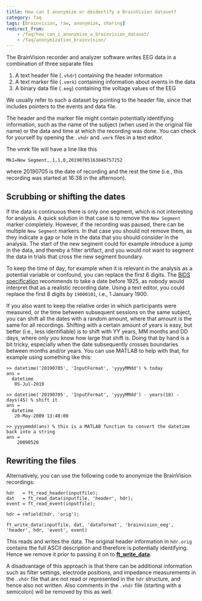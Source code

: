 ```yaml
---
title: How can I anonymize or deidentify a BrainVision dataset?
category: faq
tags: [brainvision, raw, anonymize, sharing]
redirect_from:
    - /faq/how_can_i_anonymize_a_brainvision_dataset/
    - /faq/anonymization_brainvision/
---
```


The BrainVision recorder and analyzer software writes EEG data in a combination of three separate files

1. A text header file (`.vhdr`) containing the header information
2. A text marker file (`.vmrk`) containing information about events in the data
3. A binary data file (`.eeg`) containing the voltage values of the EEG

We usually refer to such a dataset by pointing to the header file, since that includes pointers to the events and data file.

The header and the marker file might contain potentially identifying information, such as the name of the subject (when used in the original file name) or the data and time at which the recording was done. You can check for yourself by opening the `.vhdr` and .`vmrk` files in a text editor.

The vmrk file will have a line like this

    Mk1=New Segment,,1,1,0,20190705163846757252 

where 20190705 is the date of recording and the rest the time (i.e., this recording was started at 16:38 in the afternoon). 

## Scrubbing or shifting the dates

If the data is continuous there is only one segment, which is not interesting for analysis. A quick solution in that case is to remove the `New Segment` marker completely. However, if the recording was paused, there can be multiple `New Segment` markers. In that case you should not remove them, as they indicate a gap or hole in the data that you should consider in the analysis. The start of the new segment could for example introduce a jump in the data, and thereby a filter artifact, and you would not want to segment the data in trials that cross the new segment boundary.

To keep the time of day, for example when it is relevant in the analysis as a potential variable or confound, you can replace the first 6 digits. The [BIDS specification](https://bids-specification.readthedocs.io/en/stable/02-common-principles.html#units) recommends to take a date before  1925, as nobody would interpret that as a realistic recording date. Using a text editor, you could replace the first 8 digits by `19000101`, i.e., 1 January 1900.

If you also want to keep the relative order in which participants were measured, or the time between subsequent sessions on the same subject, you can shift all the dates with a random amount, where that amount is the same for all recordings. Shifting with a certain amount of years is easy, but better (i.e., less identifiable) is to shift with YY years, MM months and DD days, where only _you_ know how large that shift is. Doing that by hand is a bit tricky, especially when the date subsequently crosses boundaries between months and/or years. You can use MATLAB to help with that, for example using something like this: 

    >> datetime('20190705', 'InputFormat', 'yyyyMMdd') % today
    ans = 
      datetime
       05-Jul-2019

    >> datetime('20190705', 'InputFormat', 'yyyyMMdd') - years(10) - days(45) % shift it
    ans = 
      datetime
       20-May-2009 13:48:00

    >> yyyymmdd(ans) % this is a MATLAB function to convert the datetime back into a string
    ans =
        20090520
    

## Rewriting the files

Alternatively, you can use the following code to anonymize the BrainVision recordings:

    hdr   = ft_read_header(inputfile);
    dat   = ft_read_data(inputfile, 'header', hdr);
    event = ft_read_event(inputfile);

    hdr = rmfield(hdr, 'orig');

    ft_write_data(inputfile, dat, 'dataformat', 'brainvision_eeg', 'header', hdr, 'event', event)

This reads and writes the data. The original header information in `hdr.orig` contains the full ASCII description and therefore is potentially identifying. Hence we remove it prior to  passing it on to **[ft_write_data](/reference/fileio/ft_write_data)**. 

A disadvantage of this approach is that there can be additional information such as filter settings, electrode positions, and impedance measurements in the `.vhdr` file that are not read or represented in the `hdr` structure, and hence also not written. Also comments in the `.vhdr` file (starting with a semicolon) will be removed by this as well.
